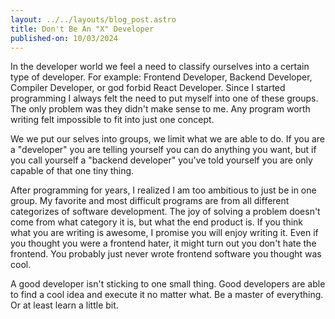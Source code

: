 ```yaml
---
layout: ../../layouts/blog_post.astro
title: Don't Be An "X" Developer
published-on: 10/03/2024
---
```


In the developer world we feel a need to classify ourselves into a certain type of developer.
For example: Frontend Developer, Backend Developer, Compiler Developer, or god forbid React Developer.
Since I started programming I always felt the need to put myself into one of these groups. The only problem
was they didn't make sense to me. Any program worth writing felt impossible to fit into just one concept.

We we put our selves into groups, we limit what we are able to do. If you are a "developer" you
are telling yourself you can do anything you want, but if you call yourself a "backend developer" you've told
yourself you are only capable of that one tiny thing.

After programming for years, I realized I am too ambitious to just be in one group.
My favorite and most difficult programs are from all different categorizes of software development.
The joy of solving a problem doesn't come from what category it is, but what the end product is.
If you think what you are writing is awesome, I promise you will enjoy writing it. Even if
you thought you were a frontend hater, it might turn out you don't hate the frontend. You probably
just never wrote frontend software you thought was cool.

A good developer isn't sticking to one small thing.
Good developers are able to find a cool idea and execute it no matter what.
Be a master of everything. Or at least learn a little bit.

